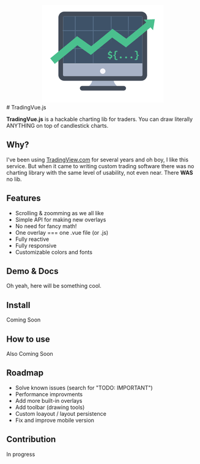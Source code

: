 
<div align="center">
  <img width="318" heigth="256" src="assets/README-c8a97eb7.png" alt="trading-vue logo">
</div>
# TradingVue.js

**TradingVue.js** is a hackable charting lib for traders. You can draw literally ANYTHING on top of candlestick charts.

## Why?

I've been using [TradingView.com](https://www.tradingview.com) for several years and oh boy, I like this service.
But when it came to writing custom trading software there was no charting library with the same level of usability, not even near. There **WAS** no lib.

## Features

* Scrolling & zoomming as we all like
* Simple API for making new overlays
* No need for fancy math!
* One overlay === one .vue file (or .js)
* Fully reactive
* Fully responsive
* Customizable colors and fonts

## Demo & Docs

Oh yeah, here will be something cool.

## Install

Coming Soon

## How to use

Also Coming Soon

## Roadmap

* Solve known issues (search for "TODO: IMPORTANT")
* Performance improvments
* Add more built-in overlays
* Add toolbar (drawing tools)
* Custom loayout / layout persistence
* Fix and improve mobile version

## Contribution

In progress
